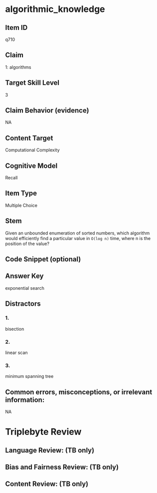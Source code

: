 # algorithmic_knowledge

## Item ID
q710

## Claim
1: algorithms

## Target Skill Level
3

## Claim Behavior (evidence)
NA

## Content Target
Computational Complexity

## Cognitive Model
Recall

## Item Type
Multiple Choice

## Stem
Given an unbounded enumeration of sorted numbers, which algorithm would efficiently find a particular value in `O(log n)` time, where n is the position of the value?

## Code Snippet (optional)


## Answer Key
exponential search

## Distractors

### 1.
bisection

### 2.
linear scan

### 3.
minimum spanning tree

## Common errors, misconceptions, or irrelevant information:
NA

# Triplebyte Review


## Language Review: (TB only)


## Bias and Fairness Review: (TB only)


## Content Review: (TB only)

